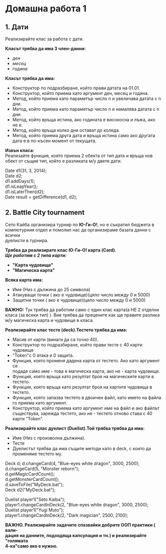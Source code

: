 # Домашна работа 1

## 1. Дати
Реализирайте клас за работа с дати.</br>

__Класът трябва да има 3 член-данни:__</br>
 - *ден*
 - *месец*
 - *година* 
 
__Класът трябва да има:__
- Конструктор по подразбиране, който прави датата на 01.01.
- Конструктор, който приема като аргумент ден, месец и година.
- Метод, който приема като параметър число n и увеличава датата с n дни.
- Метод, който приема като параметър число n и намалява датата с n дни.
- Метод, който връща истина, ако годината е високосна и лъжа, ако не е.
- Метод, който връща колко дни остават до коледа.
- Метод, който приема друга дата и връща истина само ако другата дата 
  е в по-късен момент от текущата.

__Извън класа:__ </br>
Реализайте функция, която приема 2 обекта от тип дата и
връща нов обект от същия тип, който е разликата м/у двете дати.</br>

Date d1(31, 3, 2014);</br>
Date d2;</br>
d1.addDays(1);</br>
d1.isLeapYear();</br>
d1.isLaterThen(d2);</br>
Date result = getDifference(d1, d2);</br>

## 2. Battle City tournament

Сето Кайба организира турнир по __Ю-Ги-О!__, но е съкратил бюджета в </br>
компютурния отдел и помолил нас да организираме базата данни с всички<br>
дуелисти в турнира.</br>

__Трябва да реализирате клас Ю-Ги-О! карта (Card).__</br>
*__Ще работим с 2 типа карти:__* 
- __"Карта чудовище"__
- __"Магическа карта"__

__Всяка карта има:__ </br>
- Име (Низ с дължина до 25 символа)
- Атакуващи точки ( ако е чудовище)(цяло число между 0 и 5000)
- Защитни точки ( ако е чудовище)(цяло число между 0 и 5000) </br>

__ВАЖНО:__ Тук трябва да работим само с един клас карта(а НЕ 2 отделни </br>
класа (за всеки тип) ). Вие трябва да прецените как ще правите разлика </br>
м/у магическа карта и чудовище в класа. </br>

__Реализирайте клас тесте (deck).Тестето трябва да има:__</br>
- Масив от карти (винаги да са точно 40).
- Конструктор по подразбиране, който прави тесте с 40 карти чудовище
- "Token"с 0 атака и 0 защита.
- Функция, която променя дадена карта от тестето. Ако като аргумент се </br>
подаде само име - това е магическа карта, ако не - карта чудовище.</br>
- Функция, която връща като резултат броя на магическите карти в тестето.</br>
- Функция, която връща като резултат броя на картите чудовища в тестето.</br>
- Функция, която запазва тестето в двоичен файл, като името на файла го
приема като аргумент.</br>
- Конструктор, който приема като аргумент име на файл и ако файлът</br>
съществува, зарежда тестето, ако не - тестето отново става с 40 карти "Token".</br>

__Реализирайте клас дуелист (Duelist).Той трябва трябва да има:__ </br>
- Име (Низ с произволна дължина).
- Тесте
- Дуелистът трябва да има същите методи като в deck, с които да променяме тестето му.

Deck d;
d.changeCard(4, "Blue-eyes white dragon", 3000, 2500);</br>
d.changeCard(5, "Monster reborn");</br>
d.getMagicCardCount();</br>
d.getMonsterCardCount();</br>
d.saveToFile("MyDeck.bat");</br>
Deck d2("MyDeck.bat");</br>

Duelist player1("Seto Kaiba");</br>
player1.changeCardInDeck(2, "Blue-eyes white dragon", 3000, 2500);</br>
Duelist player1("Yugi Muto");</br>
player1.changeCardInDeck(2, "Dark magician", 2500, 2100);</br>

__ВАЖНО. Реализирайте задачите спазвайки добрите ООП практики ( вали-</br>
дация на данните, подходяща капсулация и тн.) и реализирайте "голямата</br>
4-ка"само ако е нужно.__</br>
